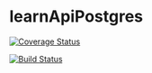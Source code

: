 # learnApiPostgres

[![Coverage Status](https://coveralls.io/repos/github/ricahcyuzuzo/learnApiPostgres/badge.svg)](https://coveralls.io/github/ricahcyuzuzo/learnApiPostgres)


[![Build Status](https://travis-ci.org/ricahcyuzuzo/learnApiPostgres.svg?branch=master)](https://travis-ci.org/ricahcyuzuzo/learnApiPostgres)
